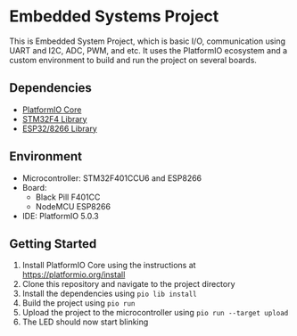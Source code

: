 # Embedded Systems Project

This is Embedded System Project, which is basic I/O, communication using UART and I2C, ADC, PWM, and etc. It uses the PlatformIO ecosystem and a custom environment to build and run the project on several boards.

## Dependencies

- [PlatformIO Core](https://platformio.org)
- [STM32F4 Library](https://github.com/stm32duino/STM32F4)
- [ESP32/8266 Library](#)

## Environment

- Microcontroller: STM32F401CCU6 and ESP8266
- Board: 
    - Black Pill F401CC
    - NodeMCU ESP8266
- IDE: PlatformIO 5.0.3

## Getting Started

1. Install PlatformIO Core using the instructions at https://platformio.org/install
2. Clone this repository and navigate to the project directory
3. Install the dependencies using `pio lib install`
4. Build the project using `pio run`
5. Upload the project to the microcontroller using `pio run --target upload`
6. The LED should now start blinking